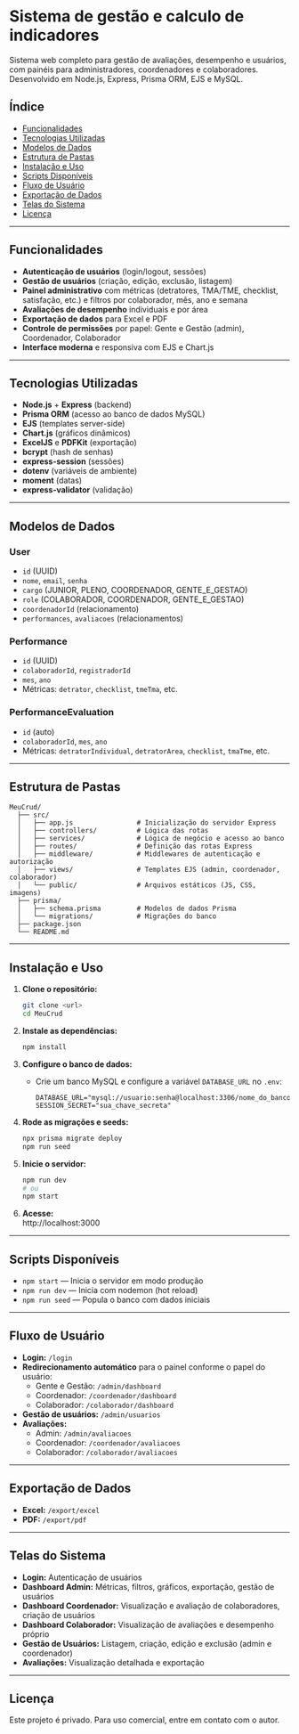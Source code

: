 # Sistema de gestão e calculo de indicadores
Sistema web completo para gestão de avaliações, desempenho e usuários, com painéis para administradores, coordenadores e colaboradores. Desenvolvido em Node.js, Express, Prisma ORM, EJS e MySQL.

## Índice

- [Funcionalidades](#funcionalidades)
- [Tecnologias Utilizadas](#tecnologias-utilizadas)
- [Modelos de Dados](#modelos-de-dados)
- [Estrutura de Pastas](#estrutura-de-pastas)
- [Instalação e Uso](#instalação-e-uso)
- [Scripts Disponíveis](#scripts-disponíveis)
- [Fluxo de Usuário](#fluxo-de-usuário)
- [Exportação de Dados](#exportação-de-dados)
- [Telas do Sistema](#telas-do-sistema)
- [Licença](#licença)

---

## Funcionalidades

- **Autenticação de usuários** (login/logout, sessões)
- **Gestão de usuários** (criação, edição, exclusão, listagem)
- **Painel administrativo** com métricas (detratores, TMA/TME, checklist, satisfação, etc.) e filtros por colaborador, mês, ano e semana
- **Avaliações de desempenho** individuais e por área
- **Exportação de dados** para Excel e PDF
- **Controle de permissões** por papel: Gente e Gestão (admin), Coordenador, Colaborador
- **Interface moderna** e responsiva com EJS e Chart.js

---

## Tecnologias Utilizadas

- **Node.js** + **Express** (backend)
- **Prisma ORM** (acesso ao banco de dados MySQL)
- **EJS** (templates server-side)
- **Chart.js** (gráficos dinâmicos)
- **ExcelJS** e **PDFKit** (exportação)
- **bcrypt** (hash de senhas)
- **express-session** (sessões)
- **dotenv** (variáveis de ambiente)
- **moment** (datas)
- **express-validator** (validação)

---

## Modelos de Dados

### User

- `id` (UUID)
- `nome`, `email`, `senha`
- `cargo` (JUNIOR, PLENO, COORDENADOR, GENTE_E_GESTAO)
- `role` (COLABORADOR, COORDENADOR, GENTE_E_GESTAO)
- `coordenadorId` (relacionamento)
- `performances`, `avaliacoes` (relacionamentos)

### Performance

- `id` (UUID)
- `colaboradorId`, `registradorId`
- `mes`, `ano`
- Métricas: `detrator`, `checklist`, `tmeTma`, etc.

### PerformanceEvaluation

- `id` (auto)
- `colaboradorId`, `mes`, `ano`
- Métricas: `detratorIndividual`, `detratorArea`, `checklist`, `tmaTme`, etc.

---

## Estrutura de Pastas

```
MeuCrud/
  ├── src/
  │   ├── app.js                # Inicialização do servidor Express
  │   ├── controllers/          # Lógica das rotas
  │   ├── services/             # Lógica de negócio e acesso ao banco
  │   ├── routes/               # Definição das rotas Express
  │   ├── middleware/           # Middlewares de autenticação e autorização
  │   ├── views/                # Templates EJS (admin, coordenador, colaborador)
  │   └── public/               # Arquivos estáticos (JS, CSS, imagens)
  ├── prisma/
  │   ├── schema.prisma         # Modelos de dados Prisma
  │   └── migrations/           # Migrações do banco
  ├── package.json
  └── README.md
```

---

## Instalação e Uso

1. **Clone o repositório:**
   ```bash
   git clone <url>
   cd MeuCrud
   ```

2. **Instale as dependências:**
   ```bash
   npm install
   ```

3. **Configure o banco de dados:**
   - Crie um banco MySQL e configure a variável `DATABASE_URL` no `.env`:
     ```
     DATABASE_URL="mysql://usuario:senha@localhost:3306/nome_do_banco"
     SESSION_SECRET="sua_chave_secreta"
     ```

4. **Rode as migrações e seeds:**
   ```bash
   npx prisma migrate deploy
   npm run seed
   ```

5. **Inicie o servidor:**
   ```bash
   npm run dev
   # ou
   npm start
   ```

6. **Acesse:**  
   http://localhost:3000

---

## Scripts Disponíveis

- `npm start` — Inicia o servidor em modo produção
- `npm run dev` — Inicia com nodemon (hot reload)
- `npm run seed` — Popula o banco com dados iniciais

---

## Fluxo de Usuário

- **Login:** `/login`
- **Redirecionamento automático** para o painel conforme o papel do usuário:
  - Gente e Gestão: `/admin/dashboard`
  - Coordenador: `/coordenador/dashboard`
  - Colaborador: `/colaborador/dashboard`
- **Gestão de usuários:** `/admin/usuarios`
- **Avaliações:**  
  - Admin: `/admin/avaliacoes`
  - Coordenador: `/coordenador/avaliacoes`
  - Colaborador: `/colaborador/avaliacoes`

---

## Exportação de Dados

- **Excel:** `/export/excel`
- **PDF:** `/export/pdf`

---

## Telas do Sistema

- **Login:** Autenticação de usuários
- **Dashboard Admin:** Métricas, filtros, gráficos, exportação, gestão de usuários
- **Dashboard Coordenador:** Visualização e avaliação de colaboradores, criação de usuários
- **Dashboard Colaborador:** Visualização de avaliações e desempenho próprio
- **Gestão de Usuários:** Listagem, criação, edição e exclusão (admin e coordenador)
- **Avaliações:** Visualização detalhada e exportação

---

## Licença

Este projeto é privado. Para uso comercial, entre em contato com o autor. 
